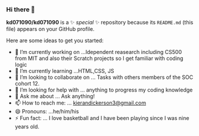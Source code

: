 ### Hi there 👋


**kd071090/kd071090** is a ✨ _special_ ✨ repository because its `README.md` (this file) appears on your GitHub profile.

Here are some ideas to get you started:

- 🔭 I’m currently working on ...Idependent reasearch including  CS500 from MIT and also their Scratch projects so I get familiar with coding logic
- 🌱 I’m currently learning ...HTML,CSS, JS
- 👯 I’m looking to collaborate on ... Tasks with others members of the SOC cohort 12.
- 🤔 I’m looking for help with ... anything to progress my coding knowledge
- 💬 Ask me about ... Ask anything!
- 📫 How to reach me: ... kierandickerson3@gmail.com
- 😄 Pronouns: ...he/him/his
- ⚡ Fun fact: ... I love basketball and I have been playing since I was nine years old.


